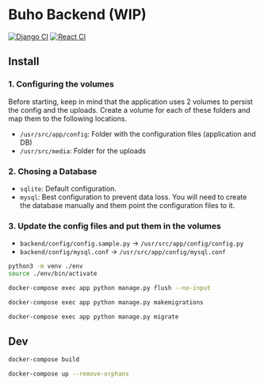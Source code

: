 # Buho Backend (WIP)

[![Django CI](https://github.com/bocabitlabs/buho-stocks-docker/actions/workflows/django.yml/badge.svg)](https://github.com/bocabitlabs/buho-stocks-docker/actions/workflows/django.yml) [![React CI](https://github.com/bocabitlabs/buho-stocks-docker/actions/workflows/react.yml/badge.svg)](https://github.com/bocabitlabs/buho-stocks-docker/actions/workflows/react.yml)


## Install

### 1. Configuring the volumes

Before starting, keep in mind that the application uses 2 volumes to persist the config and the uploads. Create a volume for each of these folders and map them to the following locations.

- `/usr/src/app/config`: Folder with the configuration files (application and DB)
- `/usr/src/media`: Folder for the uploads

### 2. Chosing a Database

- `sqlite`: Default configuration.
- `mysql`: Best configuration to prevent data loss. You will need to create the database manually and them point the configuration files to it.

### 3. Update the config files and put them in the volumes

- `backend/config/config.sample.py` -> `/usr/src/app/config/config.py`
- `backend/config/mysql.conf` -> `/usr/src/app/config/mysql.conf`



```bash
python3 -m venv ./env
source ./env/bin/activate
```

```bash
docker-compose exec app python manage.py flush --no-input
```

```bash
docker-compose exec app python manage.py makemigrations
```

```bash
docker-compose exec app python manage.py migrate
```

## Dev

```bash
docker-compose build
```

```bash
docker-compose up --remove-orphans
```

